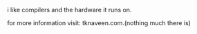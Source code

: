i like compilers and the hardware it runs on.

for more information visit: tknaveen.com.(nothing much there is)
